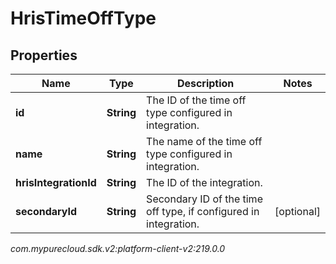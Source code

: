 # HrisTimeOffType


## Properties

| Name | Type | Description | Notes |
| ------------ | ------------- | ------------- | ------------- |
| **id** | **String** | The ID of the time off type configured in integration. |  |
| **name** | **String** | The name of the time off type configured in integration. |  |
| **hrisIntegrationId** | **String** | The ID of the integration. |  |
| **secondaryId** | **String** | Secondary ID of the time off type, if configured in integration. |  [optional] |




_com.mypurecloud.sdk.v2:platform-client-v2:219.0.0_
